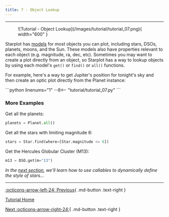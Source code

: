 ```yaml
---
title: 7 - Object Lookup
---
```


---

<figure markdown="span">
  ![Tutorial - Object Lookup](/images/tutorial/tutorial_07.png){ width="600" }
</figure>

Starplot has [models](/reference-models/) for most objects you can plot, including stars, DSOs, planets, moons, and the Sun. These models also have properties relevant to each object (e.g. magnitude, ra, dec, etc). Sometimes you may want to create a plot directly from an object, so Starplot has a way to lookup objects by using each model's `get()` or `find()` or `all()` functions.

For example, here's a way to get Jupiter's position for tonight's sky and then create an optic plot directly from the Planet instance:
<div class="tutorial" markdown>
```python linenums="1"
--8<-- "tutorial/tutorial_07.py"
```
</div>

### More Examples

Get all the planets:
```python
planets = Planet.all()
```

Get all the stars with limiting magnitude 6:
```python
stars = Star.find(where=[Star.magnitude <= 6])
```

Get the Hercules Globular Cluster (M13):
```python
m13 = DSO.get(m="13")
```

*In the [next section](08.md), we'll learn how to use callables to dynamically define the style of stars...*

---
<div class="flex-space-between" markdown>

[:octicons-arrow-left-24: Previous](06.md){ .md-button .text-right }

[Tutorial Home](/tutorial)

[Next :octicons-arrow-right-24:](08.md){ .md-button .text-right }

</div>
